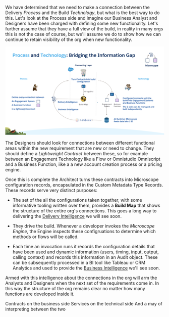We have determined that we need to make a connection between the Delivery *Process* and the Build *Technology*, but what is the best way to do this. Let's look at the Process side and imagine our Business Analyst and Designers have been charged with defining some new functionality. Let's further assume that they have a full view of the build, in reality in many orgs this is not the case of course, but we'll assume we do to show how we can continue to retain visibility of the org when new functionality.

![Connecting Process and Technology](ConnectionsProcessBuild2.png)

The Designers should look for connections between different functional areas within the new requirement that are new or need to change. They should define a *Lightweight Contract* between these, so for example between an Engagement Technology like a Flow or Omnistudio Omniscript and a Business Function, iike a a new account creation process or a pricing engine.

Once this is complete the Architect turns these contracts into Microscope configuration records, encapsulated in the Custom Metadata Type Records. These records serve very distinct purposes:


* The set of the all the configurations taken together, with some informative tooling written over them, provides a **Build Map** that shows the structure of the entire org's connections. This goes a long way to delivering the [Delivery Intelligence](./DeliveryIntelligence.md) we will see soon.

* They drive the build. Whenever a developer invokes the *Microscope Engine*, the Engine inspects these configruations to determine which methods or flows will be called. 

* Each time an invocation runs it records the configuration details that have been used and dynamic information (users, timing, input, output, calling context) and records this information in an Audit object. These can be subsequently processed in a BI tool like Tableau or CRM Analytics and used to provide the [Business Intelligence](./BusinessIntelligence.md) we'll see soon.

Armed with this intelligence about the connections in the org will arm the Analysts and Designers when the next set of the requirements come in. In this way the structure of the org remains clear no matter how many functions are developed inside it.









Contracts on the business side
Services on the technical side
And a may of interpreting between the two

